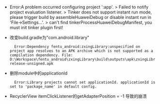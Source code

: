 - Error:A problem occurred configuring project ':app'.
		> Failed to notify project evaluation listener.
		   > Tinker does not support instant run mode, please trigger build by assembleHuaweiDebug or disable instant run in 'File->Settings...'.
		   > can't find tinkerProcessHuaweiDebugManifest, you must init tinker plugin first!





- 改变build.gradle为"com.android.library"

		Error:Dependency fentu_android:zxingLibrary:unspecified on project app resolves to an APK archive which is not supported as a compilation dependency. File: D:\Workspace\fentu_android\zxingLibrary\build\outputs\apk\zxingLibrary-release-unsigned.apk


- 删除module中的applicationId

		Error:Library projects cannot set applicationId. applicationId is set to 'package_name' in default config.



- RecyclerView itemClickListener的getAdapterPosition = -1 导致的崩溃